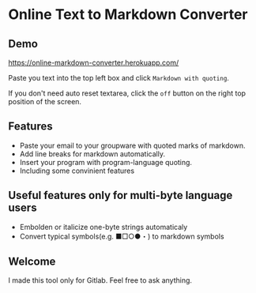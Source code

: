 # Online Text to Markdown Converter

## Demo
https://online-markdown-converter.herokuapp.com/

Paste you text into the top left box and click `Markdown with quoting`.

If you don't need auto reset textarea, click the `off` button on the right top position of the screen.

## Features
- Paste your email to your groupware with quoted marks of markdown.
- Add line breaks for markdown automatically.
- Insert your program with program-language quoting.
- Including some convinient features

## Useful features only for multi-byte language users
- Embolden or italicize one-byte strings automaticaly
- Convert typical symbols(e.g. ■□○●・) to markdown symbols

## Welcome
I made this tool only for Gitlab. Feel free to ask anything.

